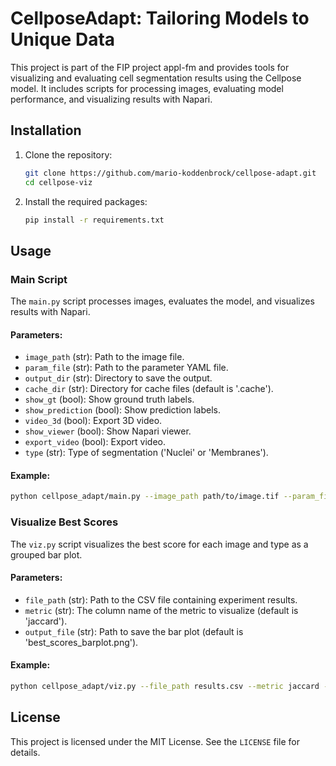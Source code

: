 # CellposeAdapt: Tailoring Models to Unique Data

This project is part of the FIP project appl-fm and provides tools for visualizing and evaluating cell segmentation results using the Cellpose model. It includes scripts for processing images, evaluating model performance, and visualizing results with Napari.

## Installation

1. Clone the repository:
   ```sh
   git clone https://github.com/mario-koddenbrock/cellpose-adapt.git
   cd cellpose-viz
   ```

2. Install the required packages:
   ```sh
   pip install -r requirements.txt
   ```

## Usage

### Main Script

The `main.py` script processes images, evaluates the model, and visualizes results with Napari.

#### Parameters:
- `image_path` (str): Path to the image file.
- `param_file` (str): Path to the parameter YAML file.
- `output_dir` (str): Directory to save the output.
- `cache_dir` (str): Directory for cache files (default is '.cache').
- `show_gt` (bool): Show ground truth labels.
- `show_prediction` (bool): Show prediction labels.
- `video_3d` (bool): Export 3D video.
- `show_viewer` (bool): Show Napari viewer.
- `export_video` (bool): Export video.
- `type` (str): Type of segmentation ('Nuclei' or 'Membranes').

#### Example:
```sh
python cellpose_adapt/main.py --image_path path/to/image.tif --param_file path/to/params.yaml --output_dir Segmentation --show_gt --show_prediction --show_viewer
```

### Visualize Best Scores

The `viz.py` script visualizes the best score for each image and type as a grouped bar plot.

#### Parameters:
- `file_path` (str): Path to the CSV file containing experiment results.
- `metric` (str): The column name of the metric to visualize (default is 'jaccard').
- `output_file` (str): Path to save the bar plot (default is 'best_scores_barplot.png').

#### Example:
```sh
python cellpose_adapt/viz.py --file_path results.csv --metric jaccard --output_file best_scores_barplot.png
```

## License

This project is licensed under the MIT License. See the `LICENSE` file for details.
```

